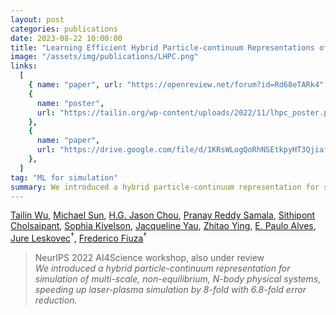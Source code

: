 ```yaml
---
layout: post
categories: publications
date: 2023-08-22 10:00:00
title: "Learning Efficient Hybrid Particle-continuum Representations of Non-equilibrium N-body Systems"
image: "/assets/img/publications/LHPC.png"
links:
  [
    { name: "paper", url: "https://openreview.net/forum?id=Rd68eTARk4" },
    {
      name: "poster",
      url: "https://tailin.org/wp-content/uploads/2022/11/lhpc_poster.pdf",
    },
    {
      name: "paper",
      url: "https://drive.google.com/file/d/1KRsWLogQoRhNSEtkpyHT3QjiafsiVn9P/view?usp=share_link",
    },
  ]
tag: "ML for simulation"
summary: We introduced a hybrid particle-continuum representation for simulation of multi-scale, non-equilibrium, N-body physical systems, speeding up laser-plasma simulation by 8-fold with 6.8-fold error reduction.
---
```


[Tailin Wu](https://tailin.org/), [Michael Sun](https://www.linkedin.com/in/michael-sun-1610b2155/), [H.G. Jason Chou](https://www.linkedin.com/in/jason-hg-chou/), [Pranay Reddy Samala](https://www.linkedin.com/in/pranayr/), [Sithipont Cholsaipant](https://profiles.stanford.edu/sithipont-cholsaipant), [Sophia Kivelson](https://www.linkedin.com/in/sophia-kivelson-b5b370133/), [Jacqueline Yau](https://www.linkedin.com/in/jacqueline-yau-836b0a132/), [Zhitao Ying](https://seas.yale.edu/faculty-research/faculty-directory/rex-zhitao-ying), [E. Paulo Alves](https://www.space.ucla.edu/paulo-alves), [Jure Leskovec](https://cs.stanford.edu/people/jure/)$^†$, [Frederico Fiuza](https://kipac.stanford.edu/people/frederico-fiuza)$^†$

> NeurIPS 2022 AI4Science workshop, also under review  
> _We introduced a hybrid particle-continuum representation for simulation of multi-scale, non-equilibrium, N-body physical systems, speeding up laser-plasma simulation by 8-fold with 6.8-fold error reduction._
